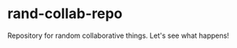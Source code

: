 rand-collab-repo
================

Repository for random collaborative things. Let's see what happens!
